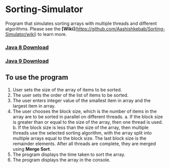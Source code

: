 # Sorting-Simulator
Program that simulates sorting arrays with multiple threads and different algorithms.
Please see the **[Wiki]**(https://github.com/Aashishkebab/Sorting-Simulator/wiki) to learn more.

### [Java 8 Download](https://github.com/Aashishkebab/Sorting-Simulator/raw/master/out/artifacts/Sorting_Simulator_jar/Sorting-Simulator_Java8.jar)
### [Java 9 Download](https://github.com/Aashishkebab/Sorting-Simulator/raw/master/out/artifacts/Sorting_Simulator_jar/Sorting-Simulator.jar)

## To use the program
1. User sets the size of the array of items to be sorted.
2. The user sets the order of the list of items to be sorted.
3. The user enters integer value of the smallest item in array and the largest item in array.
4. The user chooses the block size, which is the number of items in the array are to be sorted in parallel on different threads.
  a. If the block size is greater than or equal to the size of the array, then one thread is used.
  b. If the block size is less than the size of the array, then multiple threads use the selected sorting algorithm, with the array split        into multiple arrays equal to the block size. The last block size is the remainder elements. After all threads are complete, they are merged using **Merge Sort**.
5. The program displays the time taken to sort the array.
6. The program displays the array in the console.
